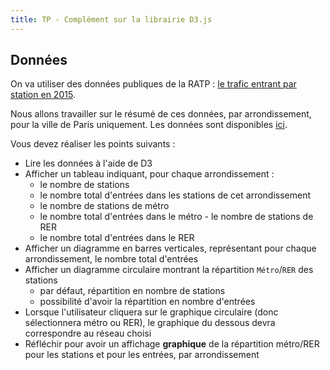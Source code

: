 ```yaml
---
title: TP - Complément sur la librairie D3.js
---
```


## Données

On va utiliser des données publiques de la RATP : [le trafic entrant par station en 2015](http://data.ratp.fr/explore/dataset/trafic-annuel-entrant-par-station-du-reseau-ferre-2015-test/).

Nous allons travailler sur le résumé de ces données, par arrondissement, pour la ville de Paris uniquement. Les données sont disponibles [ici](donnees/RATP-trafic-entrant-2015/trafic-annuel-entrant-par-station-du-reseau-ferre-2015-resume.csv).



Vous devez réaliser les points suivants :

- Lire les données à l'aide de D3
- Afficher un tableau indiquant, pour chaque arrondissement :
	- le nombre de stations
	- le nombre total d'entrées dans les stations de cet arrondissement
	- le nombre de stations de métro
	- le nombre total d'entrées dans le métro 	- le nombre de stations de RER
	- le nombre total d'entrées dans le RER
- Afficher un diagramme en barres verticales, représentant pour chaque arrondissement, le nombre total d'entrées
- Afficher un diagramme circulaire montrant la répartition `Métro`/`RER` des stations
	- par défaut, répartition en nombre de stations
	- possibilité d'avoir la répartition en nombre d'entrées
- Lorsque l'utilisateur cliquera sur le graphique circulaire (donc sélectionnera métro ou RER), le graphique du dessous devra correspondre au réseau choisi
- Réfléchir pour avoir un affichage **graphique** de la répartition métro/RER pour les stations et pour les entrées, par arrondissement 


<!--

On reprend le sujet du [TP sur Google Charts](webreporting-tp-google-charts.html) pour faire le même reporting avec la librairie [**d3.js**](http://d3js.org).

Vous pouvez voir un aperçu du rendu à avoir sur cette [page](webreporting/tp-d3-comp/rendu/)

-->
